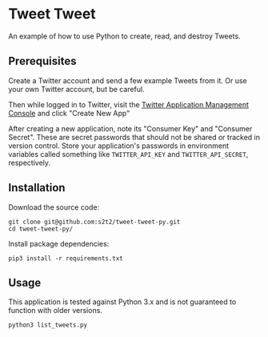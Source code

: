 # Tweet Tweet

An example of how to use Python to create, read, and destroy Tweets.

## Prerequisites

Create a Twitter account and send a few example Tweets from it. Or use your own Twitter account, but be careful.

Then while logged in to Twitter, visit the [Twitter Application Management Console](https://apps.twitter.com/) and click "Create New App"

After creating a new application, note its "Consumer Key" and "Consumer Secret". These are secret passwords that should not be shared or tracked in version control. Store your application's passwords in environment variables called something like `TWITTER_API_KEY` and `TWITTER_API_SECRET`, respectively.

## Installation

Download the source code:

```shell
git clone git@github.com:s2t2/tweet-tweet-py.git
cd tweet-tweet-py/
```

Install package dependencies:

```shell
pip3 install -r requirements.txt
```

## Usage

This application is tested against Python 3.x and is not guaranteed to function with older versions.

```shell
python3 list_tweets.py
```
